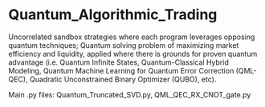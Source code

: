 # Quantum_Algorithmic_Trading
Uncorrelated sandbox strategies where each program leverages opposing quantum techniques; Quantum solving problem of maximizing market efficiency and liquidity, applied where there is grounds for proven quantum advantage (i.e. Quantum Infinite States, Quantum-Classical Hybrid Modeling, Quantum Machine Learning for Quantum Error Correction (QML-QEC), Quadratic Unconstrained Binary Optimizer (QUBO), etc).

Main .py files: Quantum_Truncated_SVD.py, QML_QEC_RX_CNOT_gate.py
